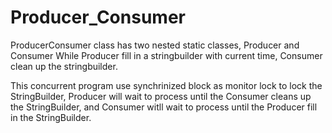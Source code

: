# Producer_Consumer

 ProducerConsumer class has two nested static classes, Producer and Consumer
 While Producer fill in a stringbuilder with current time, Consumer clean
 up the stringbuilder.
 
 This concurrent program use synchrinized block as monitor lock to lock the 
 StringBuilder, Producer will wait to process until the Consumer cleans up the
 StringBuilder, and Consumer witll wait to process until the Producer fill
 in the StringBuilder.
